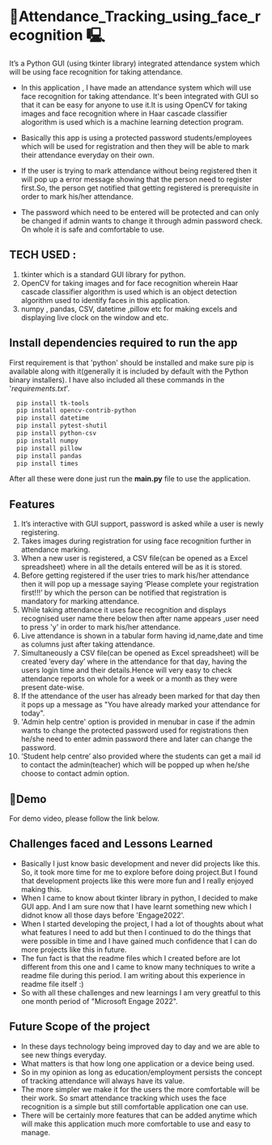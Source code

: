 # 🔗Attendance_Tracking_using_face_recognition 🖳

It’s a Python GUI (using tkinter library) integrated attendance system which  will be using face recognition for taking attendance.
    


- In this application , I have made an attendance system which will use face recognition for taking attendance. It's been integrated with GUI so that it can be easy for anyone to use it.It is using OpenCV for taking images and face recognition where in Haar cascade classifier alogorithm is used which is a machine learning detection program. 

- Basically this app is using a protected password students/employees which will be used for registration and then they will be able to mark their attendance everyday on their own.

- If the user is trying to mark attendance without being registered then it will pop up a error message showing that the person need to register first.So, the person get notified that getting registered is prerequisite in order to mark his/her attendance.

- The password which need to be entered will be protected and can only be changed if admin wants to change it through admin password check. On whole it is safe and comfortable to use.



## TECH USED :

   1. tkinter which is a standard GUI library for python.
   2. OpenCV for taking images and for face recognition wherein Haar cascade  classifier algorithm  is used which is an object detection algorithm used to identify faces in this application.
   3. numpy , pandas, CSV, datetime ,pillow etc for making excels and displaying live clock on the window and etc.
## Install dependencies required to run the app

First requirement is that 'python' should be installed 
and make sure pip is available along with it(generally it is included by default with the Python binary installers).
I have also included all these commands in the '*requirements.txt*'.

```bash
  pip install tk-tools
  pip install opencv-contrib-python
  pip install datetime
  pip install pytest-shutil
  pip install python-csv
  pip install numpy
  pip install pillow
  pip install pandas
  pip install times
```

After all these were done just run the **main.py** file to use the application.
 
## Features
1. It’s interactive with GUI support, password is asked while a user is newly registering.
2. Takes images during registration for using face recognition further in attendance marking.
3. When a new user is registered, a CSV file(can be opened as a Excel spreadsheet) where in all the details entered will be as it is stored.
4. Before getting registered if the user tries to mark his/her attendance then it will pop up a message saying ‘Please complete your registration first!!!’ by which the person can be notified that registration is mandatory for marking attendance.
5. While taking attendance it uses face recognition and displays recognised user name there below then after name appears ,user need to press 'y' in order to mark his/her attendance.
6. Live attendance is shown in a tabular form having id,name,date and time as columns just after taking attendance.
7. Simultaneously a CSV file(can be opened as Excel spreadsheet) will be created ‘every day’ where in the attendance for that day, having the users login time and their details.Hence will very easy to check attendance reports on whole for a week or a month as they were present date-wise.
8. If the attendance of the user has already been marked for that day then it pops up a message as "You have already marked your attendance for today".
9. 'Admin help centre' option is provided in menubar in case if the admin wants to change the protected password used for registrations then he/she need to enter admin password there and later can change the password.
10. ’Student help centre’ also provided where the students can get a mail id to contact the admin(teacher) which will be popped up when he/she choose to contact admin option.

## 🔗Demo

For demo video, please follow the link below.


## Challenges faced and Lessons Learned

- Basically I just know basic development and never did projects like this. So, it took more time for me to explore before doing project.But I found that development projects like this were more fun and I really enjoyed making this.
- When I came to know about tkinter library in python, I decided to make GUI app. And I am sure now that I have learnt something new which I didnot know all those days before 'Engage2022'.
- When I started developing the project, I had a lot of thoughts about what what features I need to add but then I continued to do the things that were possible in time and I have gained much confidence that I can do more projects like this in future.  
- The fun fact is that the readme files which I created before are lot different from this one and I came to know many techniques to write a readme file during this period. I am writing about this experience in readme file itself :)
- So with all these challenges and new learnings I am very greatful to this one month period of "Microsoft Engage 2022".


## Future Scope of the project

- In these days technology being improved day to day and we are able to see new things everyday. 
- What matters is that how long one application or a device being used.
- So in my opinion as long as education/employment persists the concept of tracking attendance will always have its value.
- The more simpler we make it for the users the more comfortable will be their work. So smart attendance tracking which uses the face recognition is a simple but still comfortable application one can use.
- There will be certainly more features that can be added anytime which will make this application much more comfortable to use and easy to manage.
